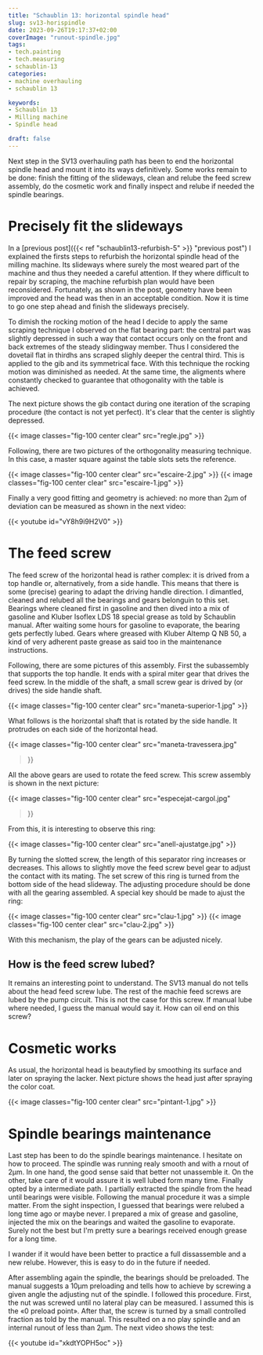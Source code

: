 ```yaml
---
title: "Schaublin 13: horizontal spindle head"
slug: sv13-horispindle
date: 2023-09-26T19:17:37+02:00
coverImage: "runout-spindle.jpg"
tags:
- tech.painting
- tech.measuring
- schaublin-13
categories:
- machine overhauling
- schaublin 13

keywords:
- Schaublin 13
- Milling machine
- Spindle head

draft: false
---
```


Next step in the SV13 overhauling path has been to end the horizontal
spindle head and mount it into its ways definitively. Some works
remain to be done: finish the fitting of the slideways, clean and
relube the feed screw assembly, do the cosmetic work and finally
inspect and relube if needed the spindle bearings.

<!--more-->

# Precisely fit the slideways

In a [previous post]({{< ref "schaublin13-refurbish-5" >}} "previous
post") I explained the firsts steps to refurbish the horizontal spindle
head of the milling machine. Its slideways where surely the most
weared part of the machine and thus they needed a careful
attention. If they where difficult to repair by scraping, the machine
refurbish plan would have been reconsidered. Fortunately, as shown in
the post, geometry have been improved and the head was then in an
acceptable condition. Now it is time to go one step ahead and finish
the slideways precisely.

To dimish the rocking motion of the head I decide to apply the same
scraping technique I observed on the flat bearing part: the central
part was slightly depressed in such a way that contact occurs only on
the front and back extremes of the steady slidingway member. Thus I
considered the dovetail flat in thirdhs ans scraped slighly deeper the
central third. This is applied to the gib and its symmetrical
face. With this technique the rocking motion was diminished as
needed. At the same time, the aligments where constantly checked to
guarantee that othogonality with the table is achieved.

The next picture shows the gib contact during one iteration of the
scraping procedure (the contact is not yet perfect). It's clear that
the center is slightly depressed.

{{< image classes="fig-100 center clear" src="regle.jpg" >}}

Following, there are two pictures of the orthogonality measuring
technique. In this case, a master square against the table slots sets
the reference.

{{< image classes="fig-100 center clear" src="escaire-2.jpg" >}}
{{< image classes="fig-100 center clear" src="escaire-1.jpg" >}}

Finally a very good fitting and geometry is achieved: no more than 2µm
of deviation can be measured as shown in the next video:

{{< youtube id="vY8h9i9H2V0" >}}

# The feed screw

The feed screw of the horizontal head is rather complex: it is drived
from a top handle or, alternatively, from a side handle. This means
that there is some (precise) gearing to adapt the driving handle
direction. I dimantled, cleaned and relubed all the bearings and gears
belonguin to this set. Bearings where cleaned first in gasoline and
then dived into a mix of gasoline and Kluber Isoflex LDS 18 special
grease as told by Schaublin manual. After waiting some hours for
gasoline to evaporate, the bearing gets perfectly lubed. Gears where
greased with Kluber Altemp Q NB 50, a kind of very adherent paste
grease as said too in the maintenance instructions.

Following, there are some pictures of this assembly. First the
subassembly that supports the top handle. It ends with a spiral miter
gear that drives the feed screw. In the middle of the shaft, a small
screw gear is drived by (or drives) the side handle shaft.

{{< image classes="fig-100 center clear" src="maneta-superior-1.jpg" >}}

What follows is the horizontal shaft that is rotated by the side
handle. It protrudes on each side of the horizontal head.

{{< image classes="fig-100 center clear" src="maneta-travessera.jpg"
>}}

All the above gears are used to rotate the feed screw. This screw
assembly is shown in the next picture:

{{< image classes="fig-100 center clear" src="especejat-cargol.jpg"
>}}

From this, it is interesting to observe this ring:

{{< image classes="fig-100 center clear" src="anell-ajustatge.jpg" >}}

By turning the slotted screw, the length of this separator ring
increases or decreases. This allows to slightly move the feed screw
bevel gear to adjust the contact with its mating. The set screw of
this ring is turned from the bottom side of the head slideway. The
adjusting procedure should be done with all the gearing assembled. A
special key should be made to ajust the ring:

{{< image classes="fig-100 center clear" src="clau-1.jpg" >}}
{{< image classes="fig-100 center clear" src="clau-2.jpg" >}}

With this mechanism, the play of the gears can be adjusted nicely.

## How is the feed screw lubed?

It remains an interesting point to understand. The SV13 manual do not
tells about the head feed screw lube. The rest of the machie feed
screws are lubed by the pump circuit. This is not the case for this
screw. If manual lube where needed, I guess the manual would say
it. How can oil end on this screw?


# Cosmetic works

As usual, the horizontal head is beautyfied by smoothing its surface
and later on spraying the lacker. Next picture shows the head just
after spraying the color coat.

{{< image classes="fig-100 center clear" src="pintant-1.jpg" >}}


# Spindle bearings maintenance

Last step has been to do the spindle bearings maintenance. I hesitate
on how to proceed. The spindle was running realy smooth and with a
rnout of 2µm. In one hand, the good sense said that better not
unassemble it. On the other, take care of it would assure it is well
lubed form many time. Finally opted by a intermediate path. I
partially extracted the spindle from the head until bearings were
visible. Following the manual procedure it was a simple matter. From
the sight inspection, I guessed that bearings were relubed a long time
ago or maybe never. I prepared a mix of grease and gasoline, injected
the mix on the bearings and waited the gasoline to evaporate. Surely
not the best but I'm pretty sure a bearings received enough grease for
a long time.

I wander if it would have been better to practice a full dissassemble
and a new relube. However, this is easy to do in the future if needed.

After assembling again the spindle, the bearings should be
preloaded. The manual suggests a 10µm preloading and tells how to
achieve by screwing a given angle the adjusting nut of the spindle.  I
followed this procedure. First, the nut was screwed until no lateral
play can be measured. I assumed this is the «0 preload point». After
that, the screw is turned by a small controlled fraction as told by
the manual. This resulted on a no play spindle and an internal runout
of less than 2µm. The next video shows the test:

{{< youtube id="xkdtYOPH5oc" >}}



<!--
{{< image classes="fig-100 center clear" src="original.jpg" >}}

{{< youtube id="k38Vl8QqrZE" >}}
-->
